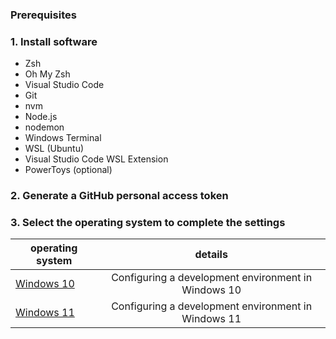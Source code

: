### Prerequisites

### 1. Install software
- Zsh
- Oh My Zsh
- Visual Studio Code
- Git
- nvm
- Node.js
- nodemon
- Windows Terminal
- WSL (Ubuntu)
- Visual Studio Code WSL Extension
- PowerToys (optional)

### 2. Generate a GitHub personal access token

### 3. Select the operating system to complete the settings


|  operating system | details |
| ------ |:-----:|
|[Windows 10](./Windows-10)|Configuring a development environment in Windows 10|
|[Windows 11](./Windows-11)|	Configuring a development environment in Windows 11|